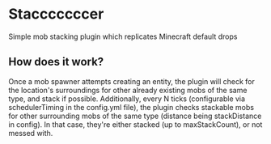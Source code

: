 # Stacccccccer
Simple mob stacking plugin which replicates Minecraft default drops 

## How does it work?
Once a mob spawner attempts creating an entity, the plugin will check for the location's surroundings for other already existing mobs of the same type, and stack if possible.
Additionally, every N ticks (configurable via schedulerTiming in the config.yml file), the plugin checks stackable mobs for other surrounding mobs of the same type (distance being stackDistance in config). In that case, they're either stacked (up to maxStackCount), or not messed with.
